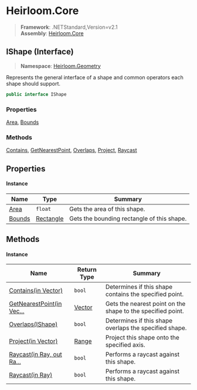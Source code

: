 # Heirloom.Core

> **Framework**: .NETStandard,Version=v2.1  
> **Assembly**: [Heirloom.Core][0]

## IShape (Interface)

> **Namespace**: [Heirloom.Geometry][0]

Represents the general interface of a shape and common operators each shape should support.

```cs
public interface IShape
```

### Properties

[Area][1], [Bounds][2]

### Methods

[Contains][3], [GetNearestPoint][4], [Overlaps][5], [Project][6], [Raycast][7]

## Properties

#### Instance

| Name        | Type           | Summary                                    |
|-------------|----------------|--------------------------------------------|
| [Area][1]   | `float`        | Gets the area of this shape.               |
| [Bounds][2] | [Rectangle][8] | Gets the bounding rectangle of this shape. |

## Methods

#### Instance

| Name                           | Return Type | Summary                                                     |
|--------------------------------|-------------|-------------------------------------------------------------|
| [Contains(in Vector)][3]       | `bool`      | Determines if this shape contains the specified point.      |
| [GetNearestPoint(in Vec...][4] | [Vector][9] | Gets the nearest point on the shape to the specified point. |
| [Overlaps(IShape)][5]          | `bool`      | Determines if this shape overlaps the specified shape.      |
| [Project(in Vector)][6]        | [Range][10] | Project this shape onto the specified axis.                 |
| [Raycast(in Ray, out Ra...][7] | `bool`      | Performs a raycast against this shape.                      |
| [Raycast(in Ray)][7]           | `bool`      | Performs a raycast against this shape.                      |

[0]: ../../Heirloom.Core.md
[1]: IShape/Area.md
[2]: IShape/Bounds.md
[3]: IShape/Contains.md
[4]: IShape/GetNearestPoint.md
[5]: IShape/Overlaps.md
[6]: IShape/Project.md
[7]: IShape/Raycast.md
[8]: ../Heirloom/Rectangle.md
[9]: ../Heirloom/Vector.md
[10]: ../Heirloom/Range.md
